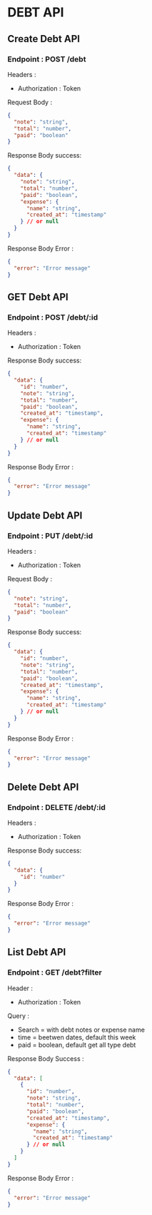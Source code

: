 # DEBT API

## Create Debt API

### Endpoint : POST /debt

Headers :

- Authorization : Token

Request Body :

```json
{
  "note": "string",
  "total": "number",
  "paid": "boolean"
}
```

Response Body success:

```json
{
  "data": {
    "note": "string",
    "total": "number",
    "paid": "boolean",
    "expense": {
      "name": "string",
      "created_at": "timestamp"
    } // or null
  }
}
```

Response Body Error :

```json
{
  "error": "Error message"
}
```

## GET Debt API

### Endpoint : POST /debt/:id

Headers :

- Authorization : Token

Response Body success:

```json
{
  "data": {
    "id": "number",
    "note": "string",
    "total": "number",
    "paid": "boolean",
    "created_at": "timestamp",
    "expense": {
      "name": "string",
      "created_at": "timestamp"
    } // or null
  }
}
```

Response Body Error :

```json
{
  "error": "Error message"
}
```

## Update Debt API

### Endpoint : PUT /debt/:id

Headers :

- Authorization : Token

Request Body :

```json
{
  "note": "string",
  "total": "number",
  "paid": "boolean"
}
```

Response Body success:

```json
{
  "data": {
    "id": "number",
    "note": "string",
    "total": "number",
    "paid": "boolean",
    "created_at": "timestamp",
    "expense": {
      "name": "string",
      "created_at": "timestamp"
    } // or null
  }
}
```

Response Body Error :

```json
{
  "error": "Error message"
}
```

## Delete Debt API

### Endpoint : DELETE /debt/:id

Headers :

- Authorization : Token

Response Body success:

```json
{
  "data": {
    "id": "number"
  }
}
```

Response Body Error :

```json
{
  "error": "Error message"
}
```

## List Debt API

### Endpoint : GET /debt?filter

Header :

- Authorization : Token

Query :

- Search = with debt notes or expense name
- time = beetwen dates, default this week
- paid = boolean, default get all type debt

Response Body Success :

```json
{
  "data": [
    {
      "id": "number",
      "note": "string",
      "total": "number",
      "paid": "boolean",
      "created_at": "timestamp",
      "expense": {
        "name": "string",
        "created_at": "timestamp"
      } // or null
    }
  ]
}
```

Response Body Error :

```json
{
  "error": "Error message"
}
```
